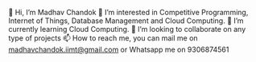 👋 Hi, I’m Madhav Chandok
👀 I’m interested in Competitive Programming, Internet of Things, Database Management and Cloud Computing.
🌱 I’m currently learning Cloud Computing.
💞️ I’m looking to collaborate on any type of projects
📫 How to reach me, you can mail me on madhavchandok.iimt@gmail.com or Whatsapp me on 9306874561
